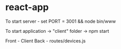 # react-app

To start server - set PORT = 3001 && node bin/www

To start application -> "client" folder -> npm start

Front - Client
Back - routes/devices.js
